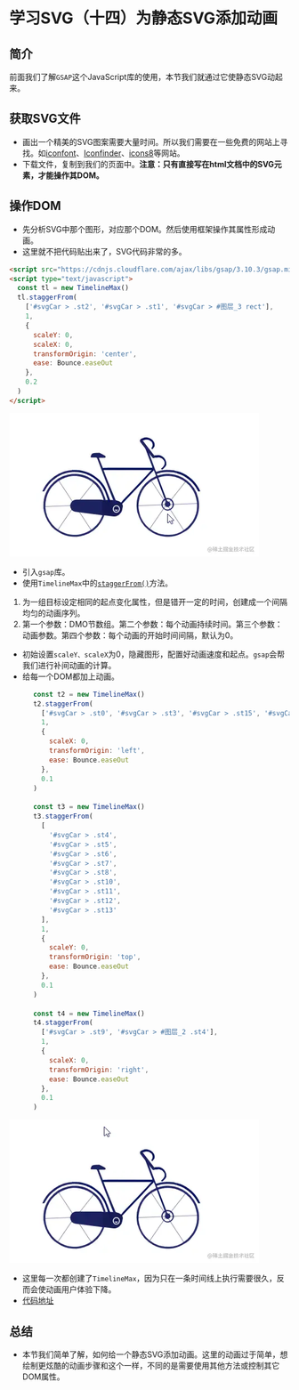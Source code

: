 # 学习SVG（十四）为静态SVG添加动画

## 简介

前面我们了解`GSAP`这个JavaScript库的使用，本节我们就通过它使静态SVG动起来。

## 获取SVG文件

- 画出一个精美的SVG图案需要大量时间。所以我们需要在一些免费的网站上寻找。如[iconfont](https://link.juejin.cn?target=https%3A%2F%2Fwww.iconfont.cn%2F)、[Iconfinder](https://link.juejin.cn?target=https%3A%2F%2Fwww.iconfinder.com%2Ficons)、[icons8](https://link.juejin.cn?target=https%3A%2F%2Ficons8.com%2Ficons)等网站。
- 下载文件，复制到我们的页面中。**注意：只有直接写在html文档中的SVG元素，才能操作其DOM。**

## 操作DOM

- 先分析SVG中那个图形，对应那个DOM。然后使用框架操作其属性形成动画。
- 这里就不把代码贴出来了，SVG代码非常的多。

```html
<script src="https://cdnjs.cloudflare.com/ajax/libs/gsap/3.10.3/gsap.min.js"></script>
<script type="text/javascript">
  const tl = new TimelineMax()
  tl.staggerFrom(
    ['#svgCar > .st2', '#svgCar > .st1', '#svgCar > #图层_3 rect'],
    1,
    {
      scaleY: 0,
      scaleX: 0,
      transformOrigin: 'center',
      ease: Bounce.easeOut
    },
    0.2
  )
</script>
```

![1.gif](./images/svg_14_1.gif)

- 引入`gsap`库。
- 使用`TimelineMax`中的[`staggerFrom()`](https://link.juejin.cn?target=https%3A%2F%2Fwww.tweenmax.com.cn%2Fapi%2Ftimelinemax%2FstaggerFrom())方法。

1. 为一组目标设定相同的起点变化属性，但是错开一定的时间，创建成一个间隔均匀的动画序列。
2. 第一个参数：DMO节数组。第二个参数：每个动画持续时间。第三个参数：动画参数。第四个参数：每个动画的开始时间间隔，默认为0。

- 初始设置`scaleY、scaleX`为0，隐藏图形，配置好动画速度和起点。`gsap`会帮我们进行补间动画的计算。
- 给每一个DOM都加上动画。

```js
      const t2 = new TimelineMax()
      t2.staggerFrom(
        ['#svgCar > .st0', '#svgCar > .st3', '#svgCar > .st15', '#svgCar > .st16'],
        1,
        {
          scaleX: 0,
          transformOrigin: 'left',
          ease: Bounce.easeOut
        },
        0.1
      )

      const t3 = new TimelineMax()
      t3.staggerFrom(
        [
          '#svgCar > .st4',
          '#svgCar > .st5',
          '#svgCar > .st6',
          '#svgCar > .st7',
          '#svgCar > .st8',
          '#svgCar > .st10',
          '#svgCar > .st11',
          '#svgCar > .st12',
          '#svgCar > .st13'
        ],
        1,
        {
          scaleY: 0,
          transformOrigin: 'top',
          ease: Bounce.easeOut
        },
        0.1
      )

      const t4 = new TimelineMax()
      t4.staggerFrom(
        ['#svgCar > .st9', '#svgCar > #图层_2 .st4'],
        1,
        {
          scaleX: 0,
          transformOrigin: 'right',
          ease: Bounce.easeOut
        },
        0.1
      )
```

![3.gif](./images/svg_14_2.gif)

- 这里每一次都创建了`TimelineMax`，因为只在一条时间线上执行需要很久，反而会使动画用户体验下降。
- [代码地址](https://link.juejin.cn?target=https%3A%2F%2Fgithub.com%2Fnie-ny%2Fblog%2Fblob%2Fmain%2F%E6%96%87%E7%AB%A0%2FSVG%2F%E5%AD%A6%E4%B9%A0SVG%EF%BC%88%E5%8D%81%E5%9B%9B%EF%BC%89%E4%B8%BA%E9%9D%99%E6%80%81SVG%E6%B7%BB%E5%8A%A0%E5%8A%A8%E7%94%BB.html)

## 总结

- 本节我们简单了解，如何给一个静态SVG添加动画。这里的动画过于简单，想绘制更炫酷的动画步骤和这个一样，不同的是需要使用其他方法或控制其它DOM属性。